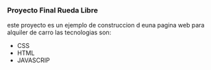 ### Proyecto Final Rueda Libre
este proyecto es un ejemplo de construccion d euna pagina web para alquiler de carro 
las tecnologias son:
* CSS
* HTML 
* JAVASCRIP

